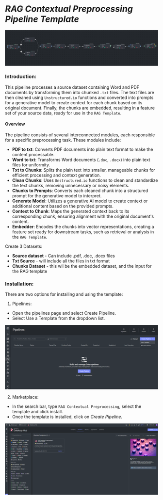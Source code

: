 # *RAG Contextual Preprocessing Pipeline Template*

<img src="assets/pipeline.png" alt="Image of the pipeline">

### Introduction:

This pipeline processes a source dataset containing Word and PDF documents by transforming them into chunked `.txt` files. 
The text files are then cleaned using `Unstructured.io` functions and converted into prompts for a generative model to 
create context for each chunk based on its original document. Finally, the chunks are embedded, resulting in a feature 
set of your source data, ready for use in the `RAG Template`.


#### Overview

The pipeline consists of several interconnected modules, each responsible for a specific preprocessing task. 
These modules include:

* **PDF to txt**: Converts PDF documents into plain text format to make the content processable.  
* **Word to txt**: Transforms Word documents (`.doc`, `.docx`) into plain text files for uniformity.  
* **Txt to Chunks**: Splits the plain text into smaller, manageable chunks for efficient processing and context generation.  
* **Clean Chunks**: Uses `Unstructured.io` functions to clean and standardize the text chunks, removing unnecessary or noisy elements.  
* **Chunks to Prompts**: Converts each cleaned chunk into a structured prompt for the generative model to interpret.  
* **Generate Model**: Utilizes a generative AI model to create context or additional content based on the provided prompts.  
* **Context to Chunk**: Maps the generated context back to its corresponding chunk, ensuring alignment with the original document's content.  
* **Embedder**: Encodes the chunks into vector representations, creating a feature set ready for downstream tasks, such as retrieval or analysis in the `RAG Template`.


Create 3 Datasets:
* **Source dataset** - Can include .pdf, .doc, .docx files
* **Txt Source** - will include all the files in txt format
* **Chunks Dataset** - this wil be the embedded dataset, and the input for the RAG template

### Installation:

There are two options for installing and using the template:

1. Pipelines:

* Open the pipelines page and select Create Pipeline.
* Select Use a Template from the dropdown list.

<img src="assets/pipeline_create.png" alt="Image of the pipeline creation page">

2. Marketplace:

* In the search bar, type `RAG Contextual Preprocessing`, select the template and click install.
* Once the template is installed, click on *Create Pipeline*.

<img src="assets/marketplace.png" alt="Image of the pipeline">

[//]: # (### Usage:)

[//]: # ()

[//]: # (For the complete documentation of the Active learning pipeline, please refer to)

[//]: # (the [Active Learning Pipeline Documentation]&#40;https://dataloop.ai/docs/active-learning-pipeline&#41;)

